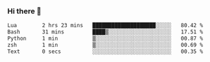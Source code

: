 ### Hi there 👋

<!--
**gustavkrist/gustavkrist** is a ✨ _special_ ✨ repository because its `README.md` (this file) appears on your GitHub profile.

Here are some ideas to get you started:

- 🔭 I’m currently working on ...
- 🌱 I’m currently learning ...
- 👯 I’m looking to collaborate on ...
- 🤔 I’m looking for help with ...
- 💬 Ask me about ...
- 📫 How to reach me: ...
- 😄 Pronouns: ...
- ⚡ Fun fact: ...
-->

<!--START_SECTION:waka-->

```txt
Lua        2 hrs 23 mins   ████████████████████░░░░░   80.42 %
Bash       31 mins         ████▒░░░░░░░░░░░░░░░░░░░░   17.51 %
Python     1 min           ▒░░░░░░░░░░░░░░░░░░░░░░░░   00.87 %
zsh        1 min           ▒░░░░░░░░░░░░░░░░░░░░░░░░   00.69 %
Text       0 secs          ░░░░░░░░░░░░░░░░░░░░░░░░░   00.35 %
```

<!--END_SECTION:waka-->
